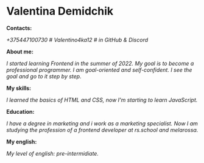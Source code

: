 # Valentina Demidchik #
**Contacts:**

*+375447100730*
*# Valentino4ka12 # in GitHub & Discord*

**About me:**

*I started learning Frontend in the summer of 2022. My goal is to become a professional programmer. I am goal-oriented and self-confident. I see the goal and go to it step by step.*

**My skills:**

*I learned the basics of HTML and CSS, now I'm starting to learn JavaScript.*

**Education:**

*I have a degree in marketing and i work as a marketing specialist.*
*Now I am studying the profession of a frontend developer at rs.school and melarossa.*

**My english:**

*My level of english: pre-intermidiate.*


